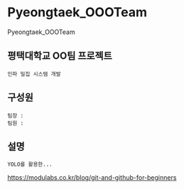 # Pyeongtaek_OOOTeam
Pyeongtaek_OOOTeam

## 평택대학교 OO팀 프로젝트
```
인파 밀집 시스템 개발
```
## 구성원
```
팀장 :
팀원 :
```
## 설명
```
YOLO를 활용한...
```
https://modulabs.co.kr/blog/git-and-github-for-beginners
